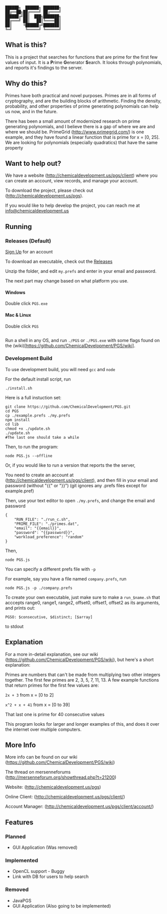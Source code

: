     ██████╗  ██████╗ ███████╗
    ██╔══██╗██╔════╝ ██╔════╝
    ██████╔╝██║  ███╗███████╗
    ██╔═══╝ ██║   ██║╚════██║
    ██║     ╚██████╔╝███████║
    ╚═╝      ╚═════╝ ╚══════╝
    
## What is this?
This is a project that searches for functions that are prime for the first few values of input. It is a **P**rime **G**enerator **S**earch. It looks through polynomials, and reports it's findings to the server.

## Why do this?
Primes have both practical and novel purposes. Primes are in all forms of cryptography, and are the building blocks of arithmetic. Finding the density, probability, and other properties of prime generating polynomials can help us now, and in the future.

There has been a small amount of modernized research on prime generating polynomials, and I believe there is a gap of where we are and where we should be. PrimeGrid (http://www.primegrid.com/) is one example, and they have found a linear function that is prime for x = [0, 25]. We are looking for polynomials (especially quadratics) that have the same property

## Want to help out?
We have a website (http://chemicaldevelopment.us/pgs/client) where you can create an account, view records, and manage your account.

To download the project, please check out (http://chemicaldevelopment.us/pgs).

If you would like to help develop the project, you can reach me at info@chemicaldevelopment.us


## Running
### Releases (Default)
[Sign Up](http://chemicaldevelopment.us/pgs/account) for an account

To download an executable, check out the [Releases](https://github.com/ChemicalDevelopment/PGS/releases)

Unzip the folder, and edit `my.prefs` and enter in your email and password.

The next part may change based on what platform you use.

#### Windows

Double click `PGS.exe`

#### Mac & Linux

Double click `PGS`

```

```

Run a shell in any OS, and run `./PGS` or `./PGS.exe` with some flags found on the (wiki)[https://github.com/ChemicalDevelopment/PGS/wiki].



### Development Build
To use development build, you will need `gcc` and `node`

For the default install script, run
```
./install.sh
```

Here is a full instuction set:
```
git clone https://github.com/ChemicalDevelopment/PGS.git
cd PGS
cp ./example.prefs ./my.prefs
npm install
cd lib
chmod +x ./update.sh
./update.sh
#The last one should take a while
```


Then, to run the program:
```
node PGS.js --offline
```

Or, if you would like to run a version that reports the the server,

You need to create an account at (http://chemicaldevelopment.us/pgs/client), and then fill in your email and password (without "{{" or "}}") (git ignores any .prefs files except for example.pref)

Then, use your text editor to open `./my.prefs`, and change the email and password
```
{
    "RUN_FILE": "./run_c.sh",
    "PRIME_FILE": "./primes.dat",
    "email": "{{email}}",
    "password": "{{password}}",
    "workload_preference": "random"
}

```
Then,
```
node PGS.js
```
You can specify a different prefs file with `-p`

For example, say you have a file named `company.prefs`, run
```
node PGS.js -p ./company.prefs
```

To create your own executable, just make sure to make a `run_$name.sh` that acccepts range0, range1, range2, offset0, offset1, offset2 as its arguments, and prints out:
```
PGSO: $consecutive, $distinct; [$array]
```
to stdout


## Explanation
For a more in-detail explanation, see our wiki (https://github.com/ChemicalDevelopment/PGS/wiki), but here's a short explanation:


Primes are numbers that can't be made from multiplying two other integers together. The first few primes are 2, 3, 5, 7, 11, 13. A few example functions that return primes for the first few values are:


`2x + 3`
from x = [0 to 2]


`x^2 + x + 41`
from x = [0 to 39]

That last one is prime for 40 consecutive values


This program looks for larger and longer examples of this, and does it over the internet over multiple computers.

## More Info
More info can be found on our wiki (https://github.com/ChemicalDevelopment/PGS/wiki)

The thread on mersenneforums (http://mersenneforum.org/showthread.php?t=21200)

Website: (http://chemicaldevelopment.us/pgs)

Online Client: (http://chemicaldevelopment.us/pgs/client/)

Account Manager: (http://chemicaldevelopment.us/pgs/client/account/)



## Features

### Planned
  * GUI Application (Was removed)

### Implemented
  * OpenCL support - Buggy
  * Link with DB for users to help search

### Removed
  * JavaPGS
  * GUI Application (Also going to be implemented)
